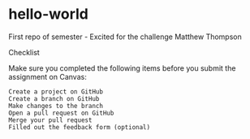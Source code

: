 # hello-world
First repo of semester - Excited for the challenge
Matthew Thompson

Checklist

Make sure you completed the following items before you submit the assignment on Canvas:

    Create a project on GitHub
    Create a branch on GitHub
    Make changes to the branch
    Open a pull request on GitHub
    Merge your pull request
    Filled out the feedback form (optional)
